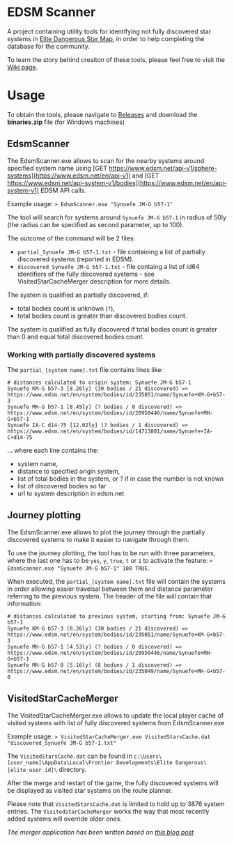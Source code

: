 # EDSM Scanner

A project containing utility tools for identifying not fully discovered star systems in [Elite Dangerous Star Map](https://www.edsm.net/), in order to help completing the database for the community.

To learn the story behind creaiton of these tools, please feel free to visit the [Wiki page](https://github.com/Suremaker/edsm_scanner/wiki).

# Usage

To obtain the tools, please navigate to [Releases](https://github.com/Suremaker/edsm_scanner/releases/) and download the **binaries.zip** file (for Windows machines)

## EdsmScanner

The EdsmScanner.exe allows to scan for the nearby systems around specified system name using [GET https://www.edsm.net/api-v1/sphere-systems](https://www.edsm.net/en/api-v1) and [GET https://www.edsm.net/api-system-v1/bodies](https://www.edsm.net/en/api-system-v1) EDSM API calls.

Example usage: `> EdsmScanner.exe "Synuefe JM-G b57-1"`

The tool will search for systems around `Synuefe JM-G b57-1` in radius of 50ly (the radius can be specified as second parameter, up to 100).

The outcome of the command will be 2 files:
* `partial_Synuefe JM-G b57-1.txt` - file containing a list of partially discovered systems (reported in EDSM).
* `discovered_Synuefe JM-G b57-1.txt` - file containg a list of id64 identifiers of the fully discovered systems - see VisitedStarCacheMerger description for more details.

The system is qualified as partially discovered, if:
* total bodies count is unknown (`?`),
* total bodies count is greater than discovered bodies count.

The system is qualified as fully discovered if total bodies count is greater than 0 and equal total discovered bodies count.

### Working with partially discovered systems
The `partial_[system name].txt` file contains lines like:
```
# distances calculated to origin system: Synuefe JM-G b57-1
Synuefe KM-G b57-3 [8.26ly] (30 bodies / 21 discovered) => https://www.edsm.net/en/system/bodies/id/235051/name/Synuefe+KM-G+b57-3
Synuefe MH-G b57-1 [8.45ly] (? bodies / 0 discovered) => https://www.edsm.net/en/system/bodies/id/20950446/name/Synuefe+MH-G+b57-1
Synuefe IA-C d14-75 [12.02ly] (? bodies / 1 discovered) => https://www.edsm.net/en/system/bodies/id/14713801/name/Synuefe+IA-C+d14-75
```
... where each line contains the:
* system name, 
* distance to specified origin system,
* list of total bodies in the system, or ? if in case the number is not known
* list of discovered bodies so far
* url to system description in edsm.net

## Journey plotting

The EdsmScanner.exe allows to plot the journey through the partially discovered systems to make it easier to navigate through them.

To use the journey plotting, the tool has to be run with three parameters, where the last one has to be `yes`, `y`, `true`, `t` or `1` to activate the feature: `> EdsmScanner.exe "Synuefe JM-G b57-1" 100 TRUE`.

When executed, the `partial_[system name].txt` file will contain the systems in order allowing easier travelsal between them and distance parameter referring to the previous system. The header of the file will contain that information:

```
# distances calculated to previous system, starting from: Synuefe JM-G b57-1
Synuefe KM-G b57-3 [8.26ly] (30 bodies / 21 discovered) => https://www.edsm.net/en/system/bodies/id/235051/name/Synuefe+KM-G+b57-3
Synuefe MH-G b57-1 [4.53ly] (? bodies / 0 discovered) => https://www.edsm.net/en/system/bodies/id/20950446/name/Synuefe+MH-G+b57-1
Synuefe MH-G b57-0 [5.16ly] (8 bodies / 1 discovered) => https://www.edsm.net/en/system/bodies/id/235049/name/Synuefe+MH-G+b57-0
```

## VisitedStarCacheMerger

The VisitedStarCacheMerger.exe allows to update the local player cache of visited systems with list of fully discovered systems from EdsmScanner.exe

Example usage: `> VisitedStarCacheMerger.exe VisitedStarsCache.dat "discovered_Synuefe JM-G b57-1.txt"`

The `VisitedStarsCache.dat` can be found in `c:\Users\[user_name]\AppData\Local\Frontier Developments\Elite Dangerous\[elite_user_id]\` directory.

After the merge and restart of the game, the fully discovered systems will be displayed as visited star systems on the route planner.

Please note that `VisitedStarsCache.dat` is limited to hold up to 3876 system entries. The `VisitedStarCacheMerger` works the way that most recently added systems will override older ones.

*The merger application has been written based on [this blog post](https://forums.frontier.co.uk/threads/visited-stars-galaxy-map-visitedstarscache-dat-playing-on-multiple-pc.509263/#post-7750676)*
